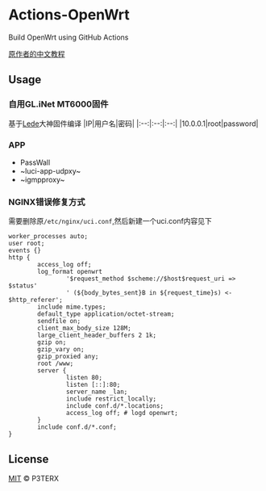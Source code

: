 # Actions-OpenWrt

Build OpenWrt using GitHub Actions

[原作者的中文教程](https://p3terx.com/archives/build-openwrt-with-github-actions.html)

## Usage

### 自用GL.iNet MT6000固件
基于[Lede](https://github.com/coolsnowwolf/lede)大神固件编译
|IP|用户名|密码|
|:--:|:--:|:--:|
|10.0.0.1|root|password|

### APP
- PassWall
- ~luci-app-udpxy~
- ~igmpproxy~


### NGINX错误修复方式

需要删除原`/etc/nginx/uci.conf`,然后新建一个uci.conf内容见下

```
worker_processes auto;
user root;
events {}
http {
        access_log off;
        log_format openwrt
                '$request_method $scheme://$host$request_uri => $status'
                ' (${body_bytes_sent}B in ${request_time}s) <- $http_referer';
        include mime.types;
        default_type application/octet-stream;
        sendfile on;
        client_max_body_size 128M;
        large_client_header_buffers 2 1k;
        gzip on;
        gzip_vary on;
        gzip_proxied any;
        root /www;
        server {
                listen 80;
                listen [::]:80;
                server_name _lan;
                include restrict_locally;
                include conf.d/*.locations;
                access_log off; # logd openwrt;
        }
        include conf.d/*.conf;
}
```
## License

[MIT](https://github.com/P3TERX/Actions-OpenWrt/blob/main/LICENSE) © P3TERX

